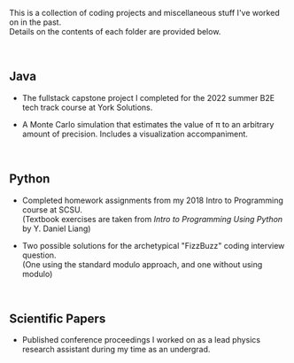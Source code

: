 This is a collection of coding projects and miscellaneous stuff I've worked on in the past.\
Details on the contents of each folder are provided below.

<br>

<h2>Java</h2>

- The fullstack capstone project I completed for the 2022 summer B2E tech track course at York Solutions.

- A Monte Carlo simulation that estimates the value of π to an arbitrary amount of precision. Includes a visualization accompaniment.

<br>



<h2>Python</h2>

- Completed homework assignments from my 2018 Intro to Programming course at SCSU.\
(Textbook exercises are taken from *Intro to Programming Using Python* by Y. Daniel Liang)

- Two possible solutions for the archetypical "FizzBuzz" coding interview question. \
(One using the standard modulo approach, and one without using modulo)

<br>

<h2>Scientific Papers</h2>

- Published conference proceedings I worked on as a lead physics research assistant during my time as an undergrad.
